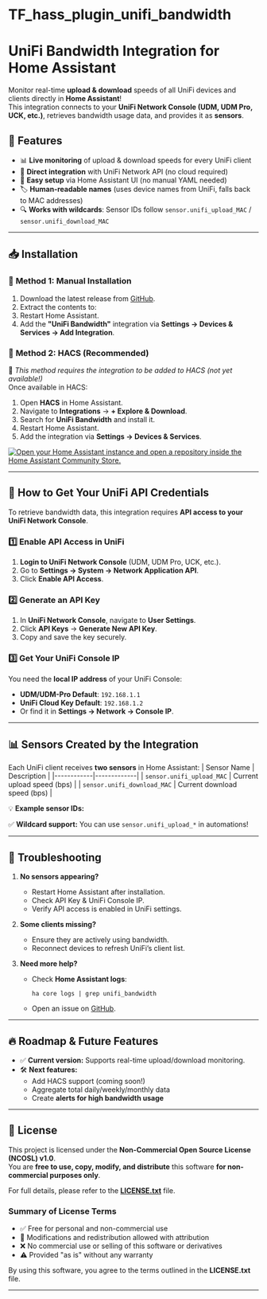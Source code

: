 # TF_hass_plugin_unifi_bandwidth

# UniFi Bandwidth Integration for Home Assistant

Monitor real-time **upload & download** speeds of all UniFi devices and clients directly in **Home Assistant**!  
This integration connects to your **UniFi Network Console (UDM, UDM Pro, UCK, etc.)**, retrieves bandwidth usage data, and provides it as **sensors**.

## 🚀 Features
- 📊 **Live monitoring** of upload & download speeds for every UniFi client
- 🔗 **Direct integration** with UniFi Network API (no cloud required)
- 🔧 **Easy setup** via Home Assistant UI (no manual YAML needed)
- 🏷️ **Human-readable names** (uses device names from UniFi, falls back to MAC addresses)
- 🔍 **Works with wildcards**: Sensor IDs follow `sensor.unifi_upload_MAC` / `sensor.unifi_download_MAC`

---

## 📥 **Installation**
### 🔹 **Method 1: Manual Installation**
1. Download the latest release from [GitHub](https://github.com/TheFreeman/TF_hass_plugin_unifi_bandwidth).
2. Extract the contents to:
3. Restart Home Assistant.
4. Add the **"UniFi Bandwidth"** integration via **Settings → Devices & Services → Add Integration**.

### 🔹 **Method 2: HACS (Recommended)**
🚧 *This method requires the integration to be added to HACS (not yet available!)*  
Once available in HACS:
1. Open **HACS** in Home Assistant.
2. Navigate to **Integrations** → **+ Explore & Download**.
3. Search for **UniFi Bandwidth** and install it.
4. Restart Home Assistant.
5. Add the integration via **Settings → Devices & Services**.

[![Open your Home Assistant instance and open a repository inside the Home Assistant Community Store.](https://my.home-assistant.io/badges/hacs_repository.svg)](https://my.home-assistant.io/redirect/hacs_repository/?owner=TheFreeman&repository=https%3A%2F%2Fgithub.com%2FTheFreeman%2FTF_hass_plugin_unifi_bandwidth)

---

## 🔑 **How to Get Your UniFi API Credentials**
To retrieve bandwidth data, this integration requires **API access to your UniFi Network Console**.

### **1️⃣ Enable API Access in UniFi**
1. **Login to UniFi Network Console** (UDM, UDM Pro, UCK, etc.).
2. Go to **Settings → System → Network Application API**.
3. Click **Enable API Access**.

### **2️⃣ Generate an API Key**
1. In **UniFi Network Console**, navigate to **User Settings**.
2. Click **API Keys** → **Generate New API Key**.
3. Copy and save the key securely.

### **3️⃣ Get Your UniFi Console IP**
You need the **local IP address** of your UniFi Console:
- **UDM/UDM-Pro Default**: `192.168.1.1`
- **UniFi Cloud Key Default**: `192.168.1.2`
- Or find it in **Settings → Network → Console IP**.

---

## 📊 **Sensors Created by the Integration**
Each UniFi client receives **two sensors** in Home Assistant:
| Sensor Name | Description |
|------------|-------------|
| `sensor.unifi_upload_MAC` | Current upload speed (bps) |
| `sensor.unifi_download_MAC` | Current download speed (bps) |

💡 **Example sensor IDs:**


✅ **Wildcard support:** You can use `sensor.unifi_upload_*` in automations!  

---

## 🔧 **Troubleshooting**
1. **No sensors appearing?**
   - Restart Home Assistant after installation.
   - Check API Key & UniFi Console IP.
   - Verify API access is enabled in UniFi settings.

2. **Some clients missing?**
   - Ensure they are actively using bandwidth.
   - Reconnect devices to refresh UniFi’s client list.

3. **Need more help?**
   - Check **Home Assistant logs**:  
     ```
     ha core logs | grep unifi_bandwidth
     ```
   - Open an issue on [GitHub](https://github.com/TheFreeman/TF_hass_plugin_unifi_bandwidth/issues).

---

## 🔥 **Roadmap & Future Features**
- ✅ **Current version:** Supports real-time upload/download monitoring.
- 🛠 **Next features:** 
  - Add HACS support (coming soon!)
  - Aggregate total daily/weekly/monthly data
  - Create **alerts for high bandwidth usage**

---

## 📄 **License**

This project is licensed under the **Non-Commercial Open Source License (NCOSL) v1.0**.  
You are **free to use, copy, modify, and distribute** this software **for non-commercial purposes only**.  

For full details, please refer to the **[LICENSE.txt](LICENSE.txt)** file.  

### **Summary of License Terms**  
- ✅ Free for personal and non-commercial use  
- 🔄 Modifications and redistribution allowed with attribution  
- ❌ No commercial use or selling of this software or derivatives  
- ⚠️ Provided "as is" without any warranty  

By using this software, you agree to the terms outlined in the **LICENSE.txt** file.  

---
